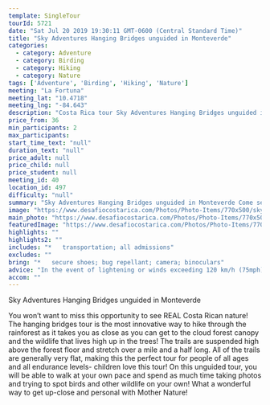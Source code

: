 ```yaml
---
template: SingleTour
tourId: 5721
date: "Sat Jul 20 2019 19:30:11 GMT-0600 (Central Standard Time)"
title: "Sky Adventures Hanging Bridges unguided in Monteverde"
categories: 
  - category: Adventure
  - category: Birding
  - category: Hiking
  - category: Nature
tags: ['Adventure', 'Birding', 'Hiking', 'Nature']
meeting: "La Fortuna"
meeting_lat: "10.4718"
meeting_lng: "-84.643"
description: "Costa Rica tour Sky Adventures Hanging Bridges unguided in Monteverde, id 5721"
price_from: 36
min_participants: 2
max_participants: 
start_time_text: "null"
duration_text: "null"
price_adult: null
price_child: null
price_student: null
meeting_id: 40
location_id: 497
difficulty: "null"
summary: "Sky Adventures Hanging Bridges unguided in Monteverde Come see the Costa Rican cloud forest from new heights – literally! See breathtaking views of the cloud forest and see lots of exotic wildlife and plants, from all the way up in the forest canopy! The hanging bridges tour is the most innovative way to hike through the rainforest as it takes you as close as you can get to the cloud forest canopy and the wildlife that lives high up in the trees. This is the p..."
image: "https://www.desafiocostarica.com/Photos/Photo-Items/770x500/sky-adventures-hanging-bridges---unguided---monteverde-2.jpg"
main_photo: "https://www.desafiocostarica.com/Photos/Photo-Items/770x500/sky-adventures-hanging-bridges---unguided---monteverde-2.jpg"
featuredImage: "https://www.desafiocostarica.com/Photos/Photo-Items/770x500/sky-adventures-hanging-bridges---unguided---monteverde-2.jpg"
highlights: ""
highlights2: ""
includes: "*   transportation; all admissions"
excludes: ""
bring: "*   secure shoes; bug repellant; camera; binoculars"
advice: "In the event of lightening or winds exceeding 120 km/h (75mph) Sky Trek will cancel its tours for safety reasons. Not recommended for pregnancy, persons with heart and bone disease, and any other physical suffering. You can only use equipment provided by the company. Children under 8 years are not permitted on Sky Trek."
accom: ""
---
```

Sky Adventures Hanging Bridges unguided in Monteverde

You won’t want to miss this opportunity to see REAL Costa Rican nature! The hanging bridges tour is the most innovative way to hike through the rainforest as it takes you as close as you can get to the cloud forest canopy and the wildlife that lives high up in the trees! The trails are suspended high above the forest floor and stretch over a mile and a half long. All of the trails are generally very flat, making this the perfect tour for people of all ages and all endurance levels- children love this tour! On this unguided tour, you will be able to walk at your own pace and spend as much time taking photos and trying to spot birds and other wildlife on your own! What a wonderful way to get up-close and personal with Mother Nature!